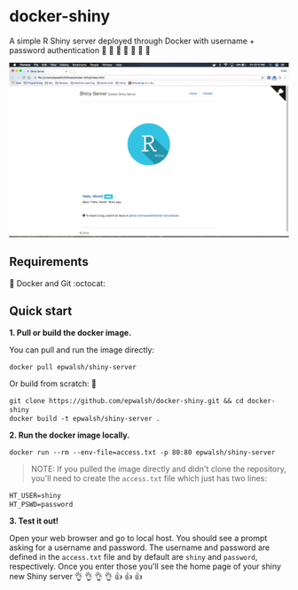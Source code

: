 # docker-shiny

A simple R Shiny server deployed through Docker with username + password authentication
:closed_lock_with_key:
:raised_hands: :raised_hands: :clap: :clap: :clap: :clap:

![homepage](https://github.com/epwalsh/docker-shiny/blob/master/img/homepage.png)

## Requirements

:whale: Docker and Git :octocat:

## Quick start

**1. Pull or build the docker image.**

You can pull and run the image directly:

```
docker pull epwalsh/shiny-server
```

Or build from scratch: :muscle:

```
git clone https://github.com/epwalsh/docker-shiny.git && cd docker-shiny
docker build -t epwalsh/shiny-server .
```

**2. Run the docker image locally.**

```
docker run --rm --env-file=access.txt -p 80:80 epwalsh/shiny-server
```

> NOTE: If you pulled the image directly and didn't clone the repository,
you'll need to create the `access.txt` file which just has two lines:

```
HT_USER=shiny
HT_PSWD=password
```

**3. Test it out!**

Open your web browser and go to local host. You should see 
a prompt asking for a username and password.
The username and password are defined in the `access.txt` file and by default
are `shiny` and `password`, respectively. Once you enter those you'll see the
home page of your shiny new Shiny server
:ok_hand: :ok_hand: :ok_hand: :ok_hand: :+1: :+1: :+1:
